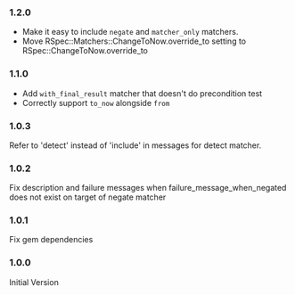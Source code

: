 ### 1.2.0

* Make it easy to include `negate` and `matcher_only` matchers.
* Move RSpec::Matchers::ChangeToNow.override_to setting to RSpec::ChangeToNow.override_to

### 1.1.0

* Add `with_final_result` matcher that doesn't do precondition test
* Correctly support `to_now` alongside `from` 

### 1.0.3

Refer to 'detect' instead of 'include' in messages for detect matcher. 

### 1.0.2

Fix description and failure messages when failure_message_when_negated does not exist on target of negate matcher

### 1.0.1

Fix gem dependencies

### 1.0.0

Initial Version


